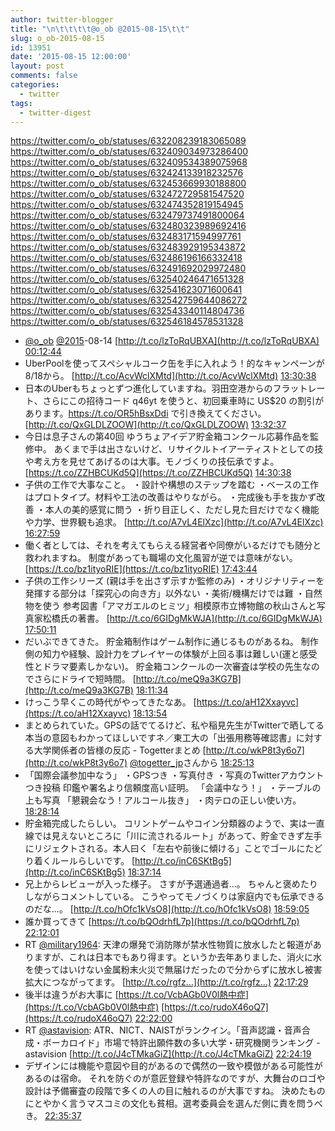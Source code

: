 ```yaml
---
author: twitter-blogger
title: "\n\t\t\t\t@o_ob @2015-08-15\t\t"
slug: o_ob-2015-08-15
id: 13951
date: '2015-08-15 12:00:00'
layout: post
comments: false
categories:
  - twitter
tags:
  - twitter-digest
---
```


https://twitter.com/o_ob/statuses/632208239183065089 https://twitter.com/o_ob/statuses/632409034973286400 https://twitter.com/o_ob/statuses/632409534389075968 https://twitter.com/o_ob/statuses/632424133918232576 https://twitter.com/o_ob/statuses/632453669930188800 https://twitter.com/o_ob/statuses/632472729581547520 https://twitter.com/o_ob/statuses/632474352819154945 https://twitter.com/o_ob/statuses/632479737491800064 https://twitter.com/o_ob/statuses/632480323989692416 https://twitter.com/o_ob/statuses/632483171594997761 https://twitter.com/o_ob/statuses/632483929195343872 https://twitter.com/o_ob/statuses/632486196166332418 https://twitter.com/o_ob/statuses/632491692029972480 https://twitter.com/o_ob/statuses/632540246471651328 https://twitter.com/o_ob/statuses/632541623071600641 https://twitter.com/o_ob/statuses/632542759644086272 https://twitter.com/o_ob/statuses/632543340114804736 https://twitter.com/o_ob/statuses/632546184578531328  

*   [@o_ob](https://twitter.com/o_ob) [@2015](https://twitter.com/2015)-08-14 [http://t.co/lzToRqUBXA](http://t.co/lzToRqUBXA) [00:12:44](https://twitter.com/o_ob/statuses/632208239183065089)
*   UberPoolを使ってスペシャルコーク缶を手に入れよう！的なキャンペーンが8/18から。 [http://t.co/AcvWclXMtd](http://t.co/AcvWclXMtd) [13:30:38](https://twitter.com/o_ob/statuses/632409034973286400)
*   日本のUberもちょっとずつ進化していますね。羽田空港からのフラットレート、さらにこの招待コード q46yt を使うと、初回乗車時に US$20 の割引があります。https://t.co/OR5hBsxDdi で引き換えてください。 [http://t.co/QxGLDLZOOW](http://t.co/QxGLDLZOOW) [13:32:37](https://twitter.com/o_ob/statuses/632409534389075968)
*   今日は息子さんの第40回 ゆうちょアイデア貯金箱コンクール応募作品を監修中。 あくまで手は出さないけど、リサイクルトイアーティストとしての技や考え方を見せてあげるのは大事。モノづくりの技伝承ですよ。 [https://t.co/ZZHBCUKd5Q](https://t.co/ZZHBCUKd5Q) [14:30:38](https://twitter.com/o_ob/statuses/632424133918232576)
*   子供の工作で大事なこと。 ・設計や構想のステップを踏む ・ベースの工作はプロトタイプ。材料や工法の改善はやりながら。 ・完成後も手を抜かず改善 ・本人の美的感覚に問う ・折り目正しく、ただし見た目だけでなく機能や力学、世界観も追求。 [http://t.co/A7vL4ElXzc](http://t.co/A7vL4ElXzc) [16:27:59](https://twitter.com/o_ob/statuses/632453669930188800)
*   働く者としては、それを考えてもらえる経営者や同僚がいるだけでも随分と救われますね。 制度があっても職場の文化風習が逆では意味がない。 [https://t.co/bz1ityoRIE](https://t.co/bz1ityoRIE) [17:43:44](https://twitter.com/o_ob/statuses/632472729581547520)
*   子供の工作シリーズ (親は手を出さず示すか監修のみ) ・オリジナリティーを発揮する部分は「探究心の向き方」以外ない ・美術/機構だけでは難 ・自然物を使う 参考図書「アマガエルのヒミツ」相模原市立博物館の秋山さんと写真家松橋氏の著書。 [http://t.co/6GIDgMkWJA](http://t.co/6GIDgMkWJA) [17:50:11](https://twitter.com/o_ob/statuses/632474352819154945)
*   だいぶできてきた。 貯金箱制作はゲーム制作に通じるものがあるね。 制作側の知力や経験、設計力をプレイヤーの体験が上回る事は難しい(運と感受性とドラマ要素しかない)。 貯金箱コンクールの一次審査は学校の先生なのでさらにドライで短時間。 [http://t.co/meQ9a3KG7B](http://t.co/meQ9a3KG7B) [18:11:34](https://twitter.com/o_ob/statuses/632479737491800064)
*   けっこう早くこの時代がやってきたなあ。 [https://t.co/aH12Xxayvc](https://t.co/aH12Xxayvc) [18:13:54](https://twitter.com/o_ob/statuses/632480323989692416)
*   まとめられていた。GPSの話でてるけど、私や稲見先生がTwitterで晒してる本当の意図もわかってほしいですネ／東工大の「出張用務等確認書」に対する大学関係者の皆様の反応 - Togetterまとめ [http://t.co/wkP8t3y6o7](http://t.co/wkP8t3y6o7) [@togetter_jp](https://twitter.com/togetter_jp)さんから [18:25:13](https://twitter.com/o_ob/statuses/632483171594997761)
*   「国際会議参加中なう」 ・GPSつき ・写真付き ・写真のTwitterアカウントつき投稿 印鑑や署名より信頼度高い証明。 「会議中なう！」 ・テーブルの上も写真 「懇親会なう！アルコール抜き」 ・肉テロの正しい使い方。 [18:28:14](https://twitter.com/o_ob/statuses/632483929195343872)
*   貯金箱完成したらしい。 コリントゲームやコイン分類器のようで、実は一直線では見えないところに「川に流されるルート」があって、貯金できず左手にリジェクトされる。本人曰く「左右や前後に傾ける」ことでゴールにたどり着くルールらしいです。 [http://t.co/inC6SKtBg5](http://t.co/inC6SKtBg5) [18:37:14](https://twitter.com/o_ob/statuses/632486196166332418)
*   兄上からレビューが入った様子。 さすが予選通過者...。 ちゃんと褒めたりしながらコメントしている。 こうやってモノづくりは家庭内でも伝承できるのだな...。 [http://t.co/hOfc1kVsO8](http://t.co/hOfc1kVsO8) [18:59:05](https://twitter.com/o_ob/statuses/632491692029972480)
*   誰か買ってきて [https://t.co/bQOdrhfL7p](https://t.co/bQOdrhfL7p) [22:12:01](https://twitter.com/o_ob/statuses/632540246471651328)
*   RT [@military1964](https://twitter.com/military1964): 天津の爆発で消防隊が禁水性物質に放水したと報道がありますが、これは日本でもあり得ます。というか去年ありました、消火に水を使ってはいけない金属粉末火災で無届けだったので分からずに放水し被害拡大につながってます。 [http://t.co/rgfz…](http://t.co/rgfz…) [22:17:29](https://twitter.com/o_ob/statuses/632541623071600641)
*   後半は違うがお大事に [https://t.co/VcbAGb0V0l熱中症](https://t.co/VcbAGb0V0l熱中症) [https://t.co/rudoX46oQ7](https://t.co/rudoX46oQ7) [22:22:00](https://twitter.com/o_ob/statuses/632542759644086272)
*   RT [@astavision](https://twitter.com/astavision): ATR、NICT、NAISTがランクイン。「音声認識・音声合成・ボーカロイド」市場で特許出願件数の多い大学・研究機関ランキング - astavision [http://t.co/J4cTMkaGiZ](http://t.co/J4cTMkaGiZ) [22:24:19](https://twitter.com/o_ob/statuses/632543340114804736)
*   デザインには機能や意図や目的があるので偶然の一致や模倣がある可能性があるのは宿命。 それを防ぐのが意匠登録や特許なのですが、大舞台のロゴや設計は予備審査の段階で多くの人の目に触れるのが大事ですね。 決めたものにとやかく言うマスコミの文化も貧相。選考委員会を選んだ側に責を問うべき。 [22:35:37](https://twitter.com/o_ob/statuses/632546184578531328)